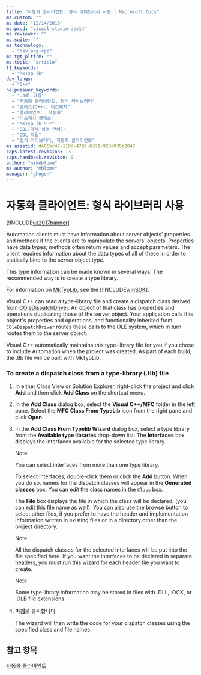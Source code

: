 ```yaml
---
title: "자동화 클라이언트: 형식 라이브러리 사용 | Microsoft Docs"
ms.custom: ""
ms.date: "12/14/2016"
ms.prod: "visual-studio-dev14"
ms.reviewer: ""
ms.suite: ""
ms.technology: 
  - "devlang-cpp"
ms.tgt_pltfrm: ""
ms.topic: "article"
f1_keywords: 
  - "MkTypLib"
dev_langs: 
  - "C++"
helpviewer_keywords: 
  - ".odl 파일"
  - "자동화 클라이언트, 형식 라이브러리"
  - "클래스[C++], 디스패치"
  - "클라이언트., 자동화"
  - "디스패치 클래스"
  - "MkTypLib 도구"
  - "ODL(개체 설명 언어)"
  - "ODL 파일"
  - "형식 라이브러리, 자동화 클라이언트"
ms.assetid: d405bc47-118d-4786-b371-920d035b2047
caps.latest.revision: 13
caps.handback.revision: 9
author: "mikeblome"
ms.author: "mblome"
manager: "ghogen"
---
```

# 자동화 클라이언트: 형식 라이브러리 사용
[!INCLUDE[vs2017banner](../assembler/inline/includes/vs2017banner.md)]

Automation clients must have information about server objects' properties and methods if the clients are to manipulate the servers' objects.  Properties have data types; methods often return values and accept parameters.  The client requires information about the data types of all of these in order to statically bind to the server object type.  
  
 This type information can be made known in several ways.  The recommended way is to create a type library.  
  
 For information on [MkTypLib](http://msdn.microsoft.com/library/windows/desktop/aa366797), see the [!INCLUDE[winSDK](../atl/includes/winsdk_md.md)].  
  
 Visual C\+\+ can read a type\-library file and create a dispatch class derived from [COleDispatchDriver](../mfc/reference/coledispatchdriver-class.md).  An object of that class has properties and operations duplicating those of the server object.  Your application calls this object's properties and operations, and functionality inherited from `COleDispatchDriver` routes these calls to the OLE system, which in turn routes them to the server object.  
  
 Visual C\+\+ automatically maintains this type\-library file for you if you chose to include Automation when the project was created.  As part of each build, the .tlb file will be built with MkTypLib.  
  
### To create a dispatch class from a type\-library \(.tlb\) file  
  
1.  In either Class View or Solution Explorer, right\-click the project and click **Add** and then click **Add Class** on the shortcut menu.  
  
2.  In the **Add Class** dialog box, select the **Visual C\+\+\/MFC** folder in the left pane.  Select the **MFC Class From TypeLib** icon from the right pane and click **Open**.  
  
3.  In the **Add Class From Typelib Wizard** dialog box, select a type library from the **Available type libraries** drop\-down list.  The **Interfaces** box displays the interfaces available for the selected type library.  
  
    > [!NOTE]
    >  You can select interfaces from more than one type library.  
  
     To select interfaces, double\-click them or click the **Add** button.  When you do so, names for the dispatch classes will appear in the **Generated classes** box.  You can edit the class names in the `Class` box.  
  
     The **File** box displays the file in which the class will be declared. \(you can edit this file name as well\).  You can also use the browse button to select other files, if you prefer to have the header and implementation information written in existing files or in a directory other than the project directory.  
  
    > [!NOTE]
    >  All the dispatch classes for the selected interfaces will be put into the file specified here.  If you want the interfaces to be declared in separate headers, you must run this wizard for each header file you want to create.  
  
    > [!NOTE]
    >  Some type library information may be stored in files with .DLL, .OCX, or .OLB file extensions.  
  
4.  **마침**을 클릭합니다.  
  
     The wizard will then write the code for your dispatch classes using the specified class and file names.  
  
## 참고 항목  
 [자동화 클라이언트](../mfc/automation-clients.md)